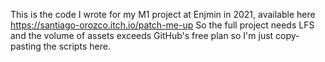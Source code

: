 This is the code I wrote for my M1 project at Enjmin in 2021, available here https://santiago-orozco.itch.io/patch-me-up
So the full project needs LFS and the volume of assets exceeds GitHub's free plan so I'm just copy-pasting the scripts here.
